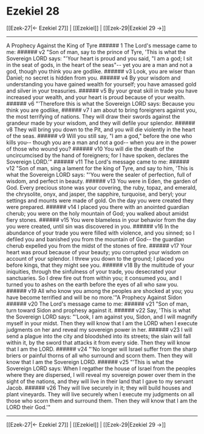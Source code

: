 # Ezekiel 28

[[Ezek-27|← Ezekiel 27]] | [[Ezekiel]] | [[Ezek-29|Ezekiel 29 →]]
***

A Prophecy Against the King of Tyre ###### 1 The Lord's message came to me: ###### v2 "Son of man, say to the prince of Tyre, 'This is what the Sovereign LORD says: "'Your heart is proud and you said, "I am a god; I sit in the seat of gods, in the heart of the seas"-- yet you are a man and not a god, though you think you are godlike. ###### v3 Look, you are wiser than Daniel; no secret is hidden from you. ###### v4 By your wisdom and understanding you have gained wealth for yourself; you have amassed gold and silver in your treasuries. ###### v5 By your great skill in trade you have increased your wealth, and your heart is proud because of your wealth. ###### v6 "'Therefore this is what the Sovereign LORD says: Because you think you are godlike, ###### v7 I am about to bring foreigners against you, the most terrifying of nations. They will draw their swords against the grandeur made by your wisdom, and they will defile your splendor. ###### v8 They will bring you down to the Pit, and you will die violently in the heart of the seas. ###### v9 Will you still say, "I am a god," before the one who kills you-- though you are a man and not a god-- when you are in the power of those who wound you? ###### v10 You will die the death of the uncircumcised by the hand of foreigners; for I have spoken, declares the Sovereign LORD.'" ###### v11 The Lord's message came to me: ###### v12 "Son of man, sing a lament for the king of Tyre, and say to him, 'This is what the Sovereign LORD says: "'You were the sealer of perfection, full of wisdom, and perfect in beauty. ###### v13 You were in Eden, the garden of God. Every precious stone was your covering, the ruby, topaz, and emerald, the chrysolite, onyx, and jasper, the sapphire, turquoise, and beryl; your settings and mounts were made of gold. On the day you were created they were prepared. ###### v14 I placed you there with an anointed guardian cherub; you were on the holy mountain of God; you walked about amidst fiery stones. ###### v15 You were blameless in your behavior from the day you were created, until sin was discovered in you. ###### v16 In the abundance of your trade you were filled with violence, and you sinned; so I defiled you and banished you from the mountain of God-- the guardian cherub expelled you from the midst of the stones of fire. ###### v17 Your heart was proud because of your beauty; you corrupted your wisdom on account of your splendor. I threw you down to the ground; I placed you before kings, that they might see you. ###### v18 By the multitude of your iniquities, through the sinfulness of your trade, you desecrated your sanctuaries. So I drew fire out from within you; it consumed you, and I turned you to ashes on the earth before the eyes of all who saw you. ###### v19 All who know you among the peoples are shocked at you; you have become terrified and will be no more.'"A Prophecy Against Sidon ###### v20 The Lord's message came to me: ###### v21 "Son of man, turn toward Sidon and prophesy against it. ###### v22 Say, 'This is what the Sovereign LORD says: "'Look, I am against you, Sidon, and I will magnify myself in your midst. Then they will know that I am the LORD when I execute judgments on her and reveal my sovereign power in her. ###### v23 I will send a plague into the city and bloodshed into its streets; the slain will fall within it, by the sword that attacks it from every side. Then they will know that I am the LORD. ###### v24 "'No longer will Israel suffer from the sharp briers or painful thorns of all who surround and scorn them. Then they will know that I am the Sovereign LORD. ###### v25 "'This is what the Sovereign LORD says: When I regather the house of Israel from the peoples where they are dispersed, I will reveal my sovereign power over them in the sight of the nations, and they will live in their land that I gave to my servant Jacob. ###### v26 They will live securely in it; they will build houses and plant vineyards. They will live securely when I execute my judgments on all those who scorn them and surround them. Then they will know that I am the LORD their God.'"

***
[[Ezek-27|← Ezekiel 27]] | [[Ezekiel]] | [[Ezek-29|Ezekiel 29 →]]
